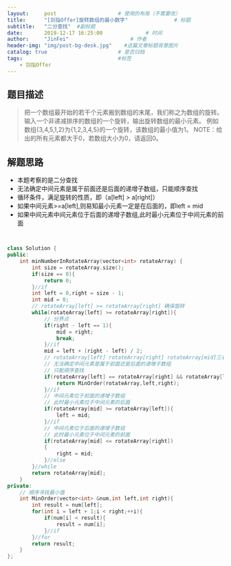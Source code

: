 ```yaml
---
layout:     post                    # 使用的布局（不需要改） 
title:      "[剑指Offer]旋转数组的最小数字"               # 标题  
subtitle:   "二分查找"  #副标题 
date:       2019-12-17 16:25:00              # 时间 
author:     "JinFei"                    # 作者 
header-img: "img/post-bg-desk.jpg"    #这篇文章标题背景图片 
catalog: true                       # 是否归档 
tags:                               #标签     
    - 剑指Offer 
---
```


## 题目描述
> 把一个数组最开始的若干个元素搬到数组的末尾，我们称之为数组的旋转。 输入一个非递减排序的数组的一个旋转，输出旋转数组的最小元素。 例如数组{3,4,5,1,2}为{1,2,3,4,5}的一个旋转，该数组的最小值为1。 NOTE：给出的所有元素都大于0，若数组大小为0，请返回0。

## 解题思路

- 本题考察的是二分查找
- 无法确定中间元素是属于前面还是后面的递增子数组，只能顺序查找
- 循环条件，满足旋转的性质，即（a[left] > a[right]）
- 如果中间元素>=a[left],则易知最小元素一定是在后面的，即left = mid
- 如果中间元素中间元素位于后面的递增子数组,此时最小元素位于中间元素的前面

```C++


class Solution {
public:
    int minNumberInRotateArray(vector<int> rotateArray) {
        int size = rotateArray.size();
        if(size == 0){
            return 0;
        }//if
        int left = 0,right = size - 1;
        int mid = 0;
        // rotateArray[left] >= rotateArray[right] 确保旋转
        while(rotateArray[left] >= rotateArray[right]){
            // 分界点
            if(right - left == 1){
                mid = right;
                break;
            }//if
            mid = left + (right - left) / 2;
            // rotateArray[left] rotateArray[right] rotateArray[mid]三者相等
            // 无法确定中间元素是属于前面还是后面的递增子数组
            // 只能顺序查找
            if(rotateArray[left] == rotateArray[right] && rotateArray[left] == rotateArray[mid]){
                return MinOrder(rotateArray,left,right);
            }//if
            // 中间元素位于前面的递增子数组
            // 此时最小元素位于中间元素的后面
            if(rotateArray[mid] >= rotateArray[left]){
                left = mid;
            }//if
            // 中间元素位于后面的递增子数组
            // 此时最小元素位于中间元素的前面
            if(rotateArray[mid] <= rotateArray[right])
            {
                right = mid;
            }//else
        }//while
        return rotateArray[mid];
    }
private:
    // 顺序寻找最小值
    int MinOrder(vector<int> &num,int left,int right){
        int result = num[left];
        for(int i = left + 1;i < right;++i){
            if(num[i] < result){
                result = num[i];
            }//if
        }//for
        return result;
    }
};
```
